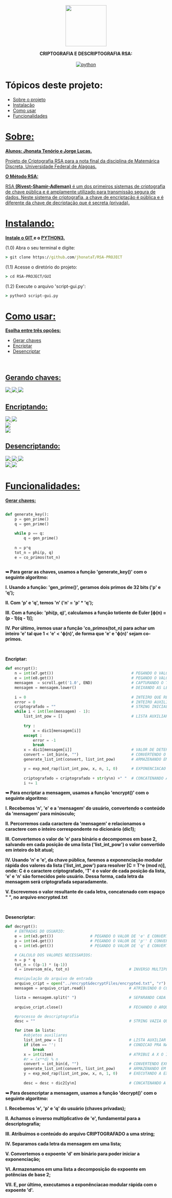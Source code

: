 <p align="center">
  <img src="https://raw.githubusercontent.com/jhonataT/RSA-PROJECT/master/GUI/icon.ico" height="128" />
</p>

<p align="center">
  <strong> CRIPTOGRAFIA E DESCRIPTOGRAFIA RSA: </strong>
  <br/>
  <br/>
  <a href="https://github.com/JhonataT/RSA-PROJECT"><img src="https://img.shields.io/pypi/pyversions/3?style=flat-square" alt="python"></a>
</p>

Tópicos deste projeto:
=================
<!--ts-->
   * [Sobre o projeto](#Sobre)
   * [Instalação](#instalando)
   * [Como usar](#como-usar)
   * [Funcionalidades](#Funcionalidades)
<!--te-->

<a href="#Sobre"> 
  <h1>Sobre:</h1>
  <p><strong>Alunos: Jhonata Tenório e Jorge Lucas.</strong></p>
  <p>Projeto de Criptografia RSA para a nota final da disciplina de Matemárica Discreta, Universidade Federal de Alagoas.</p>
  <p><strong>O Método RSA:</strong></p>
  <p>
    RSA <strong>(Rivest-Shamir-Adleman)</strong> é um dos primeiros sistemas de criptografia de chave pública e é 
    amplamente utilizado para transmissão segura de dados. Neste sistema de criptografia, a chave
    de encriptação é pública e é diferente da chave de decriptação que é secreta (privada).
  </p>
</a>

<a href="#instalando">
  <h1>Instalando:</h1>
  <p> 
    <strong>Instale o <a href="https://git-scm.com/downloads"> GIT </a>  e o <a href="https://www.python.org/downloads/">PYTHON3.</a></strong> 
  </p>
</a>

<p>(1.0) Abra o seu terminal e digite:</p>

```cmd
> git clone https://github.com/jhonataT/RSA-PROJECT
```

<p>(1.1) Acesse o diretório do projeto:</p>

```cmd
> cd RSA-PROJECT/GUI
```
<p>(1.2) Execute o arquivo 'script-gui.py':</p>

```cmd
> python3 script-gui.py
```

<a href="#como-usar">
  <h1>Como usar:</h1>
  <p><strong>Esolha entre três opções:</strong></p>
</a>

<!--ts-->
   * [Gerar chaves](#Gerando-chaves)
   * [Encriptar](#encriptando)
   * [Desencriptar](#desencriptando)
<!--te-->

<br/>

<a href="#gerando-chaves">
  <h2><strong>Gerando chaves:</strong></h2>
  <img src="https://user-images.githubusercontent.com/51134324/102367172-357e9880-3f98-11eb-9000-4ffd81355472.PNG" />
  <img src="https://user-images.githubusercontent.com/51134324/102369641-ef770400-3f9a-11eb-9e87-f629c44059f1.PNG" />
  <img src="https://user-images.githubusercontent.com/51134324/102369161-652ea000-3f9a-11eb-972f-32c2978886bc.PNG" />
</a>

<br/>

<a href="#encriptando">
  <h2><strong>Encriptando:</strong></h2>
  <img src="https://user-images.githubusercontent.com/51134324/102373274-c9536300-3f9e-11eb-907a-ed84b89ddbb5.PNG" />
  <img src="https://user-images.githubusercontent.com/51134324/102373914-77f7a380-3f9f-11eb-871a-1d43f677204d.PNG" />
  <br/>
  <img src="https://user-images.githubusercontent.com/51134324/102370945-6eb90780-3f9c-11eb-949f-ba55df902502.PNG" />
  <br/>
  <img src="https://user-images.githubusercontent.com/51134324/102374177-cdcc4b80-3f9f-11eb-8eed-dee2261d128c.PNG" />
</a>

<a href="#desencriptando">
  <h2><strong>Desencriptando:</strong></h2>
  <img src="https://user-images.githubusercontent.com/51134324/102392479-de87bc00-3fb5-11eb-809a-7bc92dbc1bad.PNG" />
  <img src="https://user-images.githubusercontent.com/51134324/102392892-6e2d6a80-3fb6-11eb-9350-f6390f4afac3.PNG" />
  <img src="https://user-images.githubusercontent.com/51134324/102393064-a46aea00-3fb6-11eb-9a29-cd4da932b058.PNG" />
  <br/>
  <img src="https://user-images.githubusercontent.com/51134324/102399958-07ad4a00-3fc0-11eb-8283-fca38e7e31a2.PNG" />
  <img src="https://user-images.githubusercontent.com/51134324/102393314-f1e75700-3fb6-11eb-91f0-cf401353547d.PNG" />
</a>

<br/>

<a href="#Funcionalidades">
  <h1><strong>Funcionalidades:</strong></h1>
  <p><strong>Gerar chaves:</strong></p>
</a>

```python

def generate_key():
    p = gen_prime()
    q = gen_prime()
    
    while p == q:
        q = gen_prime()
        
    n = p*q
    tot_n = phi(p, q)
    e = co_primos(tot_n)
    
```
<p><strong>
    ➥ Para gerar as chaves, usamos a função 'generate_key()' com o seguinte algoritmo:
      <p>I. Usando a função: 'gen_prime()', geramos dois primos de 32 bits ('p' e 'q');</p>
      <p>II. Com 'p' e 'q', temos 'n' ('n' = 'p' * 'q');</p>
      <p>III. Com a função: 'phi(p, q)', calculamos a função totiente de Euler [ϕ(n) = (p - 1)(q - 1)];</p>
      <p>IV. Por último, iremos usar a função 'co_primos(tot_n) para achar um inteiro 'e' tal que 1 < 'e' < 'ϕ(n)', de forma que 'e' e 'ϕ(n)' sejam co-primos.</p>
 </strong></p>


<br/>
<p><strong>Encriptar:</strong></p>

```python
def encrypt():
    n = int(e7.get())                                  # PEGANDO O VALOR DE 'n' DA ENTRADA E CONVERTENDO PARA INTEIRO.
    e = int(e8.get())                                  # PEGANDO O VALOR DE 'e' DA ENTRADA E CONVERTENDO PARA INTEIRO.
    mensagem  = scroll.get('1.0', END)                 # CAPTURANDO O TEXTO DIGITADO NA SCROLLEDTEXT.
    mensagem = mensagem.lower()                        # DEIXANDO AS LETRAS DA STRING EM MINUSCULO PARA NAO CONFLITAR COM OS DICIONARIOS.
    
    i = 0                                              # INTEIRO QUE REPRESENTA A POSICAO DA LETRA NA STRING.
    error = 0                                          # INTEIRO AUXILIAR PARA TRATAMENTO DE ERRO.
    criptografado = ""                                 # STRING INICIALMENTE VAZIA QUE GUARDA A MENSAGEM CRIPTOGRAFADA.
    while i < int(len(mensagem) - 1):
        list_int_pow = []                              # LISTA AUXILIAR GUARDA A DECOMPOSICAO EM BASE 2 DO EXPOENTE.
        
        try :
            x = dic1[mensagem[i]]
        except :
            error = -1
            break
        x = dic1[mensagem[i]]                          # VALOR DE DETERMINADO CARACTER ATRIBUIDO DE ACORDO COM O DICIONARIO.
        convert = int_bin(e, "")                       # CONVERTENDO O VALOR DE E (O EXPOENTE DA POTENCIACAO) EM BINARIO.
        generate_list_int(convert, list_int_pow)       # ARMAZENANDO EM "LIST_INT POW" OS VALORES NA BASE 2  QUE DECOMPOEM O VALOR 'e'.

        y = exp_mod_rap(list_int_pow, x, n, 1, 0)      # EXPONENCIACAO MODULAR RAPIDA PARA CRIPTOGRAFAR A MENSAGEM.
            
        criptografado = criptografado + str(y%n) +" "  # CONCATENANDO A LETRA CRIPTOGRAFADA NA STRING.
        i += 1
```

<p><strong>
    ➥ Para encriptar a mensagem, usamos a função 'encrypt()' com o seguinte algoritmo:
      <p>I. Recebemos 'n', 'e' e a 'mensagem' do usuário, convertendo o conteúdo da 'mensagem' para minúsculo;</p>
      <p>II. Percorremos cada caractere da 'mensagem' e relacionamos o caractere com o inteiro correspondente no dicionário (dic1);</p>
      <p>III. Convertemos o valor de 'e' para binário e decompomos em base 2, salvando em cada posição de uma lista ('list_int_pow') o valor convertido em inteiro do bit atual;</p>
      <p>IV. Usando 'n' e 'e', da  chave pública, faremos a exponenciação modular rápida dos valores da lista ('list_int_pow') para resolver [C = T^e (mod n)], onde: C é o caractere criptografado, 'T' é o valor de cada posição da lista, 'e' e 'n' são fornecidos pelo usuário. Dessa forma, cada letra da mensagem será criptografada separadamente.</p>
      <p>V. Escrevemos o valor resultante de cada letra, concatenado com espaço " ", no arquivo encrypted.txt</p>
 </strong></p>
 
 <br/>

<p><strong>Desencriptar:</strong></p>

```python
def decrypt():
    # ENTRADAS DO USUARIO:
    e = int(e3.get())                # PEGANDO O VALOR DE 'e' E CONVERTENDO PARA INTEIRO;
    p = int(e4.get())                # PEGANDO O VALOR DE 'p'' E CONVERTENDO PARA INTEIRO;
    q = int(e5.get())                # PEGANDO O VALOR DE 'q' E CONVERTENDO PARA INTEIRO.

    # CALCULO DOS VALORES NECESSARIOS:
    n = p * q
    tot_n = ((p-1) * (q-1))
    d = inversom_m(e, tot_n)                          # INVERSO MULTIPLICATIVO DE 'e', FUNDAMENTAL PARA A DESCRIPTOGRAFIA.

    #manipulação do arquivo de entrada
    arquivo_cript = open("../encrypt&decryptFiles/encrypted.txt", "r")        # ABRINDO O ARQUIVO CRIPTOGRAFADO INDICADO PELO USUARIO.
    mensagem = arquivo_cript.read()                   # ATRIBUINDO O CONTEUDO DO ARQUIVO CRIPTOGRAFADO A UMA STRING.

    lista = mensagem.split(" ")                       # SEPARANDO CADA LETRA CRIPTOGRAFADA E AS SALVANDO COMO ELEMENTO DE UMA LISTA.
    
    arquivo_cript.close()                             # FECHANDO O ARQUIVO DE ENTRADA.

    #processo de descriptografia
    desc = ""                                         # STRING VAZIA QUE VAI ARMAZENAR A MENSAGEM DESCRIPTOGRAFADA.

    for item in lista:
        #objetos auxiliares
        list_int_pow = []                             # LISTA AUXILIAR QUE GUARDA DECOMPOSICAO DE BASE 2 DO EXPOENTE
        if item == '':                                # CONDICAO PRA NAO BUGAR NO ULTIMO ITEM DA LISTA QUE SEMPRE VAI SER VAZIO
            break
        x = int(item)                                 # ATRIBUI A X O INTEIRO DA LISTA QUE VAI SER DESCRIPTOGRAFADO EM UM CARACTER
        #r = (x**d) % n
        convert = int_bin(d, "")                      # CONVERTENDO EXPOENTE 'd' EM BINARIO PARA PODER INICIAR A EXPONENCIAÇÃO;
        generate_list_int(convert, list_int_pow)      # ARMAZENANDO EM UMA LISTA A DECOMPOSIÇÃO DO EXPOENTE EM POTENCIAS DE BASE 2;
        y = exp_mod_rap(list_int_pow, x, n, 1, 0)     # EXECUTANDO A EXPONENCIACAO MODULAR RAPIDA COM O EXPOENTE 'd'.
        
        desc = desc + dic2[y%n]                       # CONCATENANDO A MENSAGEM COM O CARACTER DESCRIPTOGRAFADO.
```
<p><strong>
    ➥ Para desencriptar a mensagem, usamos a função 'decrypt()' com o seguinte algoritmo:
      <p>I. Recebemos 'e', 'p' e 'q' do usuário (chaves privadas);</p>
      <p>II. Achamos o inverso multiplicativo de 'e', fundamental para a descriptografia;</p>
      <p>III. Atribuimos o conteúdo do arquivo CRIPTOGRAFADO a uma string;</p>
      <p>IV. Separamos cada letra da mensagem em uma lista;</p>
      <p>V. Convertemos o expoente 'd' em binário para poder iniciar a exponenciação;</p>
      <p>VI. Armazenamos em uma lista a decomposição do expoente em potências de base 2;</p>
      <p>VII. E, por último, executamos a exponênciacao modular rápida com o expoente 'd'.</p>
 </strong></p>
